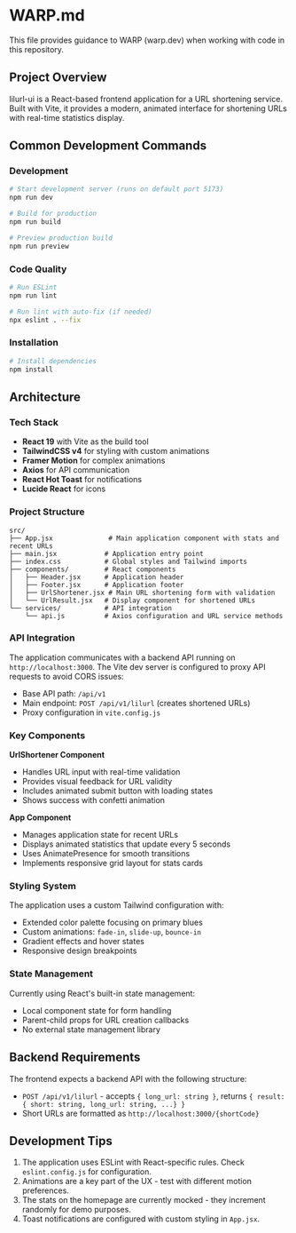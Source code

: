 # WARP.md

This file provides guidance to WARP (warp.dev) when working with code in this repository.

## Project Overview

lilurl-ui is a React-based frontend application for a URL shortening service. Built with Vite, it provides a modern, animated interface for shortening URLs with real-time statistics display.

## Common Development Commands

### Development
```bash
# Start development server (runs on default port 5173)
npm run dev

# Build for production
npm run build

# Preview production build
npm run preview
```

### Code Quality
```bash
# Run ESLint
npm run lint

# Run lint with auto-fix (if needed)
npx eslint . --fix
```

### Installation
```bash
# Install dependencies
npm install
```

## Architecture

### Tech Stack
- **React 19** with Vite as the build tool
- **TailwindCSS v4** for styling with custom animations
- **Framer Motion** for complex animations
- **Axios** for API communication
- **React Hot Toast** for notifications
- **Lucide React** for icons

### Project Structure
```
src/
├── App.jsx              # Main application component with stats and recent URLs
├── main.jsx            # Application entry point
├── index.css           # Global styles and Tailwind imports
├── components/         # React components
│   ├── Header.jsx      # Application header
│   ├── Footer.jsx      # Application footer
│   ├── UrlShortener.jsx # Main URL shortening form with validation
│   └── UrlResult.jsx   # Display component for shortened URLs
└── services/           # API integration
    └── api.js          # Axios configuration and URL service methods
```

### API Integration

The application communicates with a backend API running on `http://localhost:3000`. The Vite dev server is configured to proxy API requests to avoid CORS issues:

- Base API path: `/api/v1`
- Main endpoint: `POST /api/v1/lilurl` (creates shortened URLs)
- Proxy configuration in `vite.config.js`

### Key Components

**UrlShortener Component**
- Handles URL input with real-time validation
- Provides visual feedback for URL validity
- Includes animated submit button with loading states
- Shows success with confetti animation

**App Component**
- Manages application state for recent URLs
- Displays animated statistics that update every 5 seconds
- Uses AnimatePresence for smooth transitions
- Implements responsive grid layout for stats cards

### Styling System

The application uses a custom Tailwind configuration with:
- Extended color palette focusing on primary blues
- Custom animations: `fade-in`, `slide-up`, `bounce-in`
- Gradient effects and hover states
- Responsive design breakpoints

### State Management

Currently using React's built-in state management:
- Local component state for form handling
- Parent-child props for URL creation callbacks
- No external state management library

## Backend Requirements

The frontend expects a backend API with the following structure:
- `POST /api/v1/lilurl` - accepts `{ long_url: string }`, returns `{ result: { short: string, long_url: string, ...} }`
- Short URLs are formatted as `http://localhost:3000/{shortCode}`

## Development Tips

1. The application uses ESLint with React-specific rules. Check `eslint.config.js` for configuration.
2. Animations are a key part of the UX - test with different motion preferences.
3. The stats on the homepage are currently mocked - they increment randomly for demo purposes.
4. Toast notifications are configured with custom styling in `App.jsx`.
